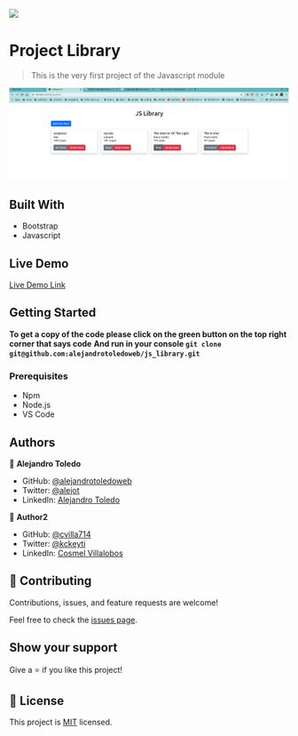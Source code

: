 ![](https://img.shields.io/badge/Microverse-blueviolet)

# Project Library

> This is the very first project of the Javascript module

![screenshot](./app_screenshot.png)

## Built With

- Bootstrap
- Javascript

## Live Demo

[Live Demo Link](https://alejandrotoledoweb.github.io/js_library/)

## Getting Started

**To get a copy of the code please click on the green button on the top right corner that says code**
**And run in your console `git clone git@github.com:alejandrotoledoweb/js_library.git`**

### Prerequisites

- Npm
- Node.js
- VS Code

## Authors

👤 **Alejandro Toledo**

- GitHub: [@alejandrotoledoweb](https://github.com/alejandrotoledoweb)
- Twitter: [@alejot](https://twitter.com/alejot)
- LinkedIn: [Alejandro Toledo](https://www.linkedin.com/in/alejandro-toledo-3b444b109/)

👤 **Author2**

- GitHub: [@cvilla714](https://github.com/cvilla714)
- Twitter: [@kckeyti](https://twitter.com/kckeyti)
- LinkedIn: [Cosmel Villalobos](https://www.linkedin.com/in/cosvilla/)

## 🤝 Contributing

Contributions, issues, and feature requests are welcome!

Feel free to check the [issues page](issues/).

## Show your support

Give a ⭐️ if you like this project!

## 📝 License

This project is [MIT](lic.url) licensed.
